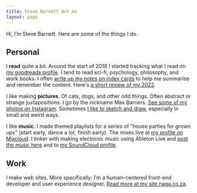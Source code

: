 ```yaml
---
title: Steve Barnett dot me
layout: page
---
```


Hi, I’m Steve Barnett. Here are some of the things I do.

## Personal

I **read** quite a bit. Around the start of 2018 I started tracking what I read on [my goodreads profile](https://www.goodreads.com/max_barners). I tend to read sci-fi, psychology, philosophy, and work books. I often [write up my notes on index cards](/notes/) to help me summarise and remember the content. Here's [a short review of my 2022](/review/2022/).

I like making **pictures**. Of cats, dogs, and other odd things. Often abstract or strange juxtapositions. I go by the nickname Max Barners. [See some of my photos on Instagram](https://www.instagram.com/maxbarners/). Sometimes [I like to sketch and draw](/art/), especially in small and weird ways.

I like **music**. I made themed playlists for a series of "house parties for grown ups" (start early, dance a lot, finish early). The mixes live at [my profile on Mixcloud](https://www.mixcloud.com/MaxBarners/). I tinker with making electronic music using Ableton Live and [post the music here](/music/) and to [my SoundCloud profile](https://soundcloud.com/maxbarners).
  
## Work

I make web sites. More specifically: I’m a human-centered front-end developer and user experience designer. [Read more at my site naga.co.za](https://naga.co.za/).